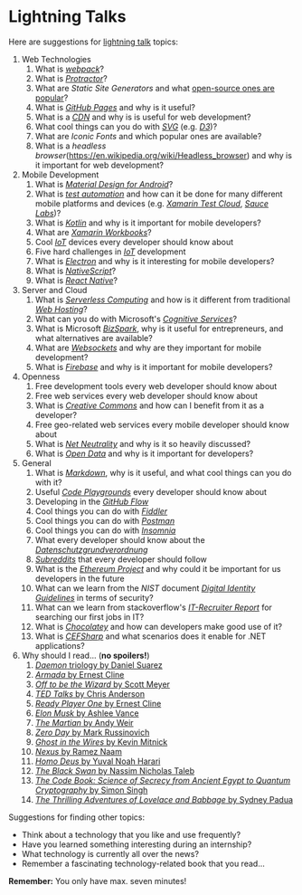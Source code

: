 # Lightning Talks

Here are suggestions for [lightning talk](https://en.wikipedia.org/wiki/Lightning_talk) topics:

1. Web Technologies
    1. What is [*webpack*](https://webpack.js.org/)?
    1. What is [*Protractor*](https://angular.io/guide/testing#tools-and-technologies)?
    1. What are *Static Site Generators* and what [open-source ones are popular](https://www.staticgen.com/)?
    1. What is [*GitHub Pages*](https://pages.github.com/) and why is it useful?
    1. What is a [*CDN*](https://en.wikipedia.org/wiki/Content_delivery_network) and why is is useful for web development?
    1. What cool things can you do with [*SVG*](https://developer.mozilla.org/en-US/docs/Web/SVG) (e.g. [*D3*](https://d3js.org/))?
    1. What are *Iconic Fonts* and which popular ones are available?
    1. What is a *headless browser*(https://en.wikipedia.org/wiki/Headless_browser) and why is it important for web development?
1. Mobile Development
    1. What is [*Material Design for Android*](https://developer.android.com/design/material/index.html)?
    1. What is [*test automation*](https://en.wikipedia.org/wiki/Test_automation) and how can it be done for many different mobile platforms and devices (e.g. [*Xamarin Test Cloud*](https://www.xamarin.com/test-cloud), [*Sauce Labs*](https://saucelabs.com/))?
    1. What is [*Kotlin*](https://kotlinlang.org/) and why is it important for mobile developers?
    1. What are [*Xamarin Workbooks*](https://developer.xamarin.com/guides/cross-platform/workbooks/)?
    1. Cool [*IoT*](https://en.wikipedia.org/wiki/Internet_of_things) devices every developer should know about
    1. Five hard challenges in [*IoT*](https://en.wikipedia.org/wiki/Internet_of_things) development
    1. What is [*Electron*](https://electron.atom.io/) and why is it interesting for mobile developers?
    1. What is [*NativeScript*](https://www.nativescript.org/)?
    1. What is [*React Native*](https://facebook.github.io/react-native/)?
1. Server and Cloud
    1. What is [*Serverless Computing*](https://en.wikipedia.org/wiki/Serverless_computing) and how is it different from traditional [*Web Hosting*](https://en.wikipedia.org/wiki/Web_hosting_service)?
    1. What can you do with Microsoft's [*Cognitive Services*](https://azure.microsoft.com/en-us/services/cognitive-services/)?
    1. What is Microsoft [*BizSpark*](https://bizspark.microsoft.com/), why is it useful for entrepreneurs, and what alternatives are available?
    1. What are [*Websockets*](https://en.wikipedia.org/wiki/WebSocket) and why are they important for mobile development?
    1. What is [*Firebase*](https://firebase.google.com/) and why is it important for mobile developers?
1. Openness
    1. Free development tools every web developer should know about
    1. Free web services every web developer should know about
    1. What is [*Creative Commons*](https://creativecommons.org/) and how can I benefit from it as a developer?
    1. Free geo-related web services every mobile developer should know about
    1. What is [*Net Neutrality*](https://en.wikipedia.org/wiki/Net_neutrality) and why is it so heavily discussed?
    1. What is [*Open Data*](https://en.wikipedia.org/wiki/Open_data) and why is it important for developers?
1. General
    1. What is [*Markdown*](https://daringfireball.net/projects/markdown/), why is it useful, and what cool things can you do with it?
    1. Useful [*Code Playgrounds*](https://en.wikipedia.org/wiki/Comparison_of_online_source_code_playgrounds) every developer should know about
    1. Developing in the [*GitHub Flow*](https://guides.github.com/introduction/flow/)
    1. Cool things you can do with [*Fiddler*](http://www.telerik.com/fiddler)
    1. Cool things you can do with [*Postman*](https://www.getpostman.com/)
    1. Cool things you can do with [*Insomnia*](https://insomnia.rest/)
    1. What every developer should know about the [*Datenschutzgrundverordnung*](https://de.wikipedia.org/wiki/Datenschutz-Grundverordnung)
    1. [*Subreddits*](https://www.reddit.com/reddits/) that every developer should follow
    1. What is the [*Ethereum Project*](https://www.ethereum.org/) and why could it be important for us developers in the future
    1. What can we learn from the *NIST* document [*Digital Identity Guidelines*](http://nvlpubs.nist.gov/nistpubs/SpecialPublications/NIST.SP.800-63b.pdf) in terms of security?
    1. What can we learn from stackoverflow's [*IT-Recruiter Report*](https://www.stackoverflowbusiness.com/de/talent/ressourcen/der-stack-overflow-it-recruiter-report-2017) for searching our first jobs in IT?
    1. What is [*Chocolatey*](https://chocolatey.org/) and how can developers make good use of it?
    1. What is [*CEFSharp*](http://cefsharp.github.io/) and what scenarios does it enable for .NET applications?
1. Why should I read... (**no spoilers!**)
    1. [*Daemon* triology by Daniel Suarez](https://www.amazon.de/Daemon-Daniel-Suarez/dp/0451228731/ref=sr_1_2?ie=UTF8&qid=1500878463&sr=8-2&keywords=daniel+suarez+daemon)
    1. [*Armada* by Ernest Cline](https://www.amazon.de/Armada-Ernest-Cline/dp/0099586746/ref=sr_1_2?ie=UTF8&qid=1500878895&sr=8-2&keywords=armada+ernest+cline)
    1. [*Off to be the Wizard* by Scott Meyer](https://www.amazon.de/Off-Wizard-Magic-2-0-Band/dp/1612184715/ref=sr_1_1?s=books-intl-de&ie=UTF8&qid=1500879290&sr=1-1&keywords=off+to+be+the+wizard)
    1. [*TED Talks* by Chris Anderson](https://www.amazon.de/TED-Talks-official-public-speaking/dp/1472244443/ref=sr_1_2?ie=UTF8&qid=1500879361&sr=8-2&keywords=ted+talks)
    1. [*Ready Player One* by Ernest Cline](https://www.amazon.de/Ready-Player-One-Ernest-Cline/dp/0099560437/ref=sr_1_1?s=books-intl-de&ie=UTF8&qid=1500879569&sr=1-1&keywords=ready+player+one)
    1. [*Elon Musk* by Ashlee Vance](https://www.amazon.de/Elon-Musk-SpaceX-Fantastic-Future/dp/0062469673/ref=sr_1_1?s=books-intl-de&ie=UTF8&qid=1500879616&sr=1-1&keywords=elon+musk)
    1. [*The Martian* by Andy Weir](https://www.amazon.de/Martian-Movie-Tie-EXPORT-Novel/dp/1101905557/ref=sr_1_1?s=books-intl-de&ie=UTF8&qid=1500879660&sr=1-1&keywords=the+martian)
    1. [*Zero Day* by Mark Russinovich](https://www.amazon.de/Zero-Day-Novel-Mark-Russinovich/dp/1250007305/ref=sr_1_3?s=books-intl-de&ie=UTF8&qid=1500879702&sr=1-3&keywords=russinovich)
    1. [*Ghost in the Wires* by Kevin Mitnick](https://www.amazon.de/Ghost-Wires-Adventures-Worlds-Wanted/dp/0316212180/ref=sr_1_1?s=books-intl-de&ie=UTF8&qid=1500879747&sr=1-1&keywords=ghost+in+the+wire)
    1. [*Nexus* by Ramez Naam](https://www.amazon.de/Nexus-Arc-Book-1/dp/0857665502/ref=sr_1_2?s=books-intl-de&ie=UTF8&qid=1500879826&sr=1-2&keywords=nexus)
    1. [*Homo Deus* by Yuval Noah Harari](https://www.amazon.de/Homo-Deus-Brief-History-Tomorrow/dp/1784703931/ref=tmm_pap_swatch_0?_encoding=UTF8&qid=1502971002&sr=8-2)
    1. [*The Black Swan* by Nassim Nicholas Taleb](https://www.amazon.de/Black-Swan-Impact-Highly-Improbable-ebook/dp/B002RI99IM/ref=sr_1_1?s=books-intl-de&ie=UTF8&qid=1504354087&sr=1-1&keywords=the+black+swan)
    1. [*The Code Book: Science of Secrecy from Ancient Egypt to Quantum Cryptography* by Simon Singh](https://www.amazon.de/Code-Book-Science-Secrecy-Cryptography/dp/0385495323/ref=tmm_pap_swatch_0?_encoding=UTF8&qid=1505031255&sr=1-3)
    1. [*The Thrilling Adventures of Lovelace and Babbage* by Sydney Padua](https://www.amazon.de/Thrilling-Adventures-Lovelace-Babbage-Computer/dp/0141981539/ref=pd_lpo_sbs_14_t_0?_encoding=UTF8&psc=1&refRID=8YK9ZWZ5HZ919Q87S5TR)
    
Suggestions for finding other topics:

* Think about a technology that you like and use frequently?
* Have you learned something interesting during an internship?
* What technology is currently all over the news?
* Remember a fascinating technology-related book that you read...

**Remember:** You only have max. seven minutes!
